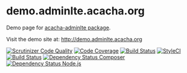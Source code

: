 # demo.adminlte.acacha.org

Demo page for [acacha-adminlte package](https://github.com/acacha/adminlte-laravel).

Visit the demo site at: http://demo.adminlte.acacha.org

[![Scrutinizer Code Quality](https://scrutinizer-ci.com/g/acacha/demo.adminlte.acacha.org/badges/quality-score.png?b=master)](https://scrutinizer-ci.com/g/acacha/demo.adminlte.acacha.org/?branch=master)
[![Code Coverage](https://scrutinizer-ci.com/g/acacha/demo.adminlte.acacha.org/badges/coverage.png?b=master)](https://scrutinizer-ci.com/g/acacha/demo.adminlte.acacha.org/?branch=master)
[![Build Status](https://scrutinizer-ci.com/g/acacha/demo.adminlte.acacha.org/badges/build.png?b=master)](https://scrutinizer-ci.com/g/acacha/demo.adminlte.acacha.org/build-status/master)
[![StyleCI](https://styleci.io/repos/35628567/shield)](https://styleci.io/repos/35628567)
[![Build Status](https://travis-ci.org/acacha/demo.adminlte.acacha.org.svg?branch=master)](https://travis-ci.org/acacha/demo.adminlte.acacha.org)
[![Dependency Status Composer](https://www.versioneye.com/user/projects/58483fc98c5dae004be97d36/badge.svg?style=flat-square)](https://www.versioneye.com/user/projects/58483fc98c5dae004be97d36)
[![Dependency Status Node.js](https://www.versioneye.com/user/projects/58483fc88c5dae0039a10ca5/badge.svg?style=flat-square)](https://www.versioneye.com/user/projects/58483fc88c5dae0039a10ca5)
